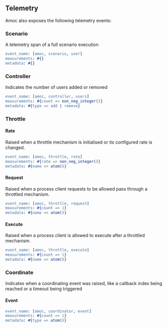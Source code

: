 ## Telemetry

Amoc also exposes the following telemetry events:

### Scenario

A telemetry span of a full scenario execution
```erlang
event_name: [amoc, scenario, user]
measurements: #{}
metadata: #{}
```

### Controller

Indicates the number of users added or removed
```erlang
event_name: [amoc, controller, users]
measurements: #{count => non_neg_integer()}
metadata: #{type => add | remove}
```

### Throttle

#### Rate

Raised when a throttle mechanism is initialised or its configured rate is changed.

```erlang
event_name: [amoc, throttle, rate]
measurements: #{rate => non_neg_integer()}
metadata: #{name => atom()}
```

#### Request

Raised when a process client requests to be allowed pass through a throttled mechanism.

```erlang
event_name: [amoc, throttle, request]
measurements: #{count => 1}
metadata: #{name => atom()}
```

#### Execute

Raised when a process client is allowed to execute after a throttled mechanism.

```erlang
event_name: [amoc, throttle, execute]
measurements: #{count => 1}
metadata: #{name => atom()}
```

### Coordinate

Indicates when a coordinating event was raised, like a callback index being reached or a timeout being triggered

#### Event
```erlang
event_name: [amoc, coordinator, event]
measurements: #{count => 1}
metadata: #{type => atom()}
```
